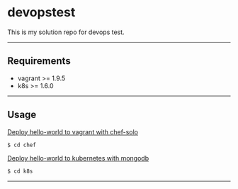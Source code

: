 # devopstest

This is my solution repo for devops test.

---

## Requirements

* vagrant >= 1.9.5
* k8s >= 1.6.0

---

## Usage

[Deploy hello-world to vagrant with chef-solo](https://github.com/Sadathossain/devopstest/tree/master/chef)

```sh
$ cd chef
```

[Deploy hello-world to kubernetes with mongodb](https://github.com/Sadathossain/devopstest/tree/master/k8s)

```sh
$ cd k8s
```

---
